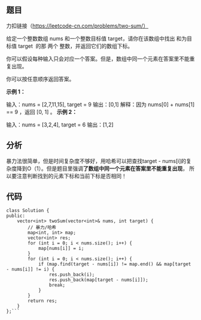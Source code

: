 ## 题目
力扣链接（https://leetcode-cn.com/problems/two-sum/）

给定一个整数数组 nums 和一个整数目标值 target，请你在该数组中找出 和为目标值 target  的那 两个 整数，并返回它们的数组下标。

你可以假设每种输入只会对应一个答案。但是，数组中同一个元素在答案里不能重复出现。

你可以按任意顺序返回答案。

**示例 1：**

输入：nums = [2,7,11,15], target = 9
输出：[0,1]
解释：因为 nums[0] + nums[1] == 9 ，返回 [0, 1] 。
**示例 2：**

输入：nums = [3,2,4], target = 6
输出：[1,2]

## 分析
暴力法很简单，但是时间复杂度不够好，用哈希可以把查找target - nums[i]的复杂度降到O（1）。但是题目里强调**了数组中同一个元素在答案里不能重复出现**，
所以要注意判断找到的元素下标和当前下标是否相同！

## 代码
```CPP代码
class Solution {
public:
    vector<int> twoSum(vector<int>& nums, int target) {
        // 暴力/哈希
        map<int, int> map;
        vector<int> res;
        for (int i = 0; i < nums.size(); i++) {
            map[nums[i]] = i;
        }
        for (int i = 0; i < nums.size(); i++) {
            if (map.find(target - nums[i]) != map.end() && map[target - nums[i]] != i) {
                res.push_back(i);
                res.push_back(map[target - nums[i]]);
                break;
            }
        }
        return res;
    }
};```

